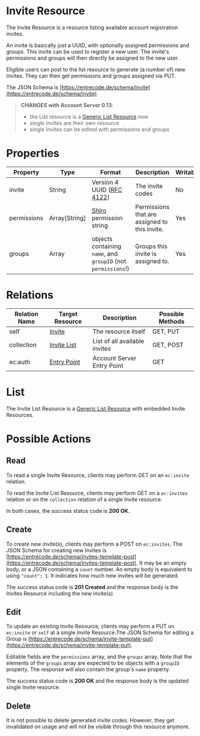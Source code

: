 # Invite Resource

The Invite Resource is a resource listing available account registration invites.

An invite is basically just a UUID, with optionally assigned permissions and groups. 
This invite can be used to register a new user. The invite's permissions and groups will then directly be assigned to the new user.

Eligible users can post to the list resource to generate (a number of) new invites. They can then get permissions and groups assigned via PUT.

The JSON Schema is [https://entrecode.de/schema/invite](https://entrecode.de/schema/invite)

> **CHANGES with Account Server 0.13**:
> 
> - the List resource is a [Generic List Resource](/#generic-list-resources) now
> - single Invites are their own resource
> - single Invites can be edited with permissions and groups

# Properties

| Property | Type | Format | Description | Writable |
|----------|------|--------|-------------|----------|
| invite| String | Version 4 UUID ([RFC 4122](http://tools.ietf.org/html/rfc4122))| The invite codes | No |
|permissions   |Array[String]|[Shiro](https://www.npmjs.com/package/shiro-trie) permission string|Permissions that are assigned to this invite. |Yes|
|groups        |Array|objects containing `name`, and `groupID` (not `permissions`!)| Groups this invite is assigned to. | Yes|


# Relations

| Relation Name | Target Resource | Description |Possible Methods |
|---------------|-----------------|-------------|-----------------|
| self          | [Invite](#)| The resource itself | GET, PUT |
| collection    | [Invite List](#list)| List of all available invites | GET, POST |
| ec:auth       | [Entry Point](./auth/#entry-point)| Account Server Entry Point | GET |

# List

The Invite List Resource is a [Generic List Resource](/#generic-list-resources) with embedded Invite Resources.


# Possible Actions

## Read

To read a single Invite Resource, clients may perform GET on an `ec:invite` relation.

To read the Invite List Resource, clients may perform GET on a `ec:invites` relation or on the `collection` relation of a single Invite resource.

In both cases, the success status code is **200 OK.**

## Create

To create new invite(s), clients may perform a POST on `ec:invites`. The JSON Schema for creating new Invites is [https://entrecode.de/schema/invites-template-post](https://entrecode.de/schema/invites-template-post). It may be an empty body, or a JSON containing a `count` number. An empty body is equivalent to using `"count": 1`. It indicates how much new invites will be generated.

The success status code is **201 Created** and the response body is the Invites Resource including the new invite(s)

## Edit

To update an existing Invite Resource, clients may perform a PUT on `ec:invite` or `self` at a single Invite Resource.The JSON Schema for editing a Group is [https://entrecode.de/schema/invite-template-put](https://entrecode.de/schema/invite-template-put). 

Editable fields are the `permissions` array, and the `groups` array. Note that the elements of the `groups` array are expected to be objects with a `groupID` property. The response will also contain the group's `name` property.

The success status code is **200 OK** and the response body is the updated single Invite resource.

## Delete

It is not possible to delete generated invite codes. However, they get invalidated on usage and will not be visible through this resource anymore.

